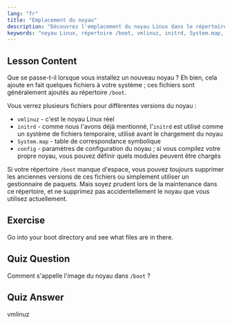 ```yaml
---
lang: "fr"
title: "Emplacement du noyau"
description: "Découvrez l'emplacement du noyau Linux dans le répertoire /boot, en comprenant vmlinuz, initrd et System.map. Explorez les fichiers du noyau et gérez l'espace efficacement."
keywords: "noyau Linux, répertoire /boot, vmlinuz, initrd, System.map, débutant Linux, tutoriel noyau, guide Linux"
---
```


## Lesson Content

Que se passe-t-il lorsque vous installez un nouveau noyau ? Eh bien, cela ajoute en fait quelques fichiers à votre système ; ces fichiers sont généralement ajoutés au répertoire `/boot`.

Vous verrez plusieurs fichiers pour différentes versions du noyau :

- `vmlinuz` - c'est le noyau Linux réel
- `initrd` - comme nous l'avons déjà mentionné, l'`initrd` est utilisé comme un système de fichiers temporaire, utilisé avant le chargement du noyau
- `System.map` - table de correspondance symbolique
- `config` - paramètres de configuration du noyau ; si vous compilez votre propre noyau, vous pouvez définir quels modules peuvent être chargés

Si votre répertoire `/boot` manque d'espace, vous pouvez toujours supprimer les anciennes versions de ces fichiers ou simplement utiliser un gestionnaire de paquets. Mais soyez prudent lors de la maintenance dans ce répertoire, et ne supprimez pas accidentellement le noyau que vous utilisez actuellement.

## Exercise

Go into your boot directory and see what files are in there.

## Quiz Question

Comment s'appelle l'image du noyau dans `/boot` ?

## Quiz Answer

vmlinuz
